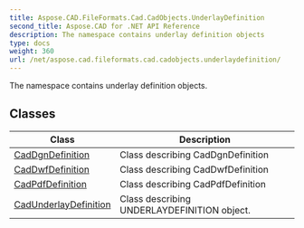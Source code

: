 ```yaml
---
title: Aspose.CAD.FileFormats.Cad.CadObjects.UnderlayDefinition
second_title: Aspose.CAD for .NET API Reference
description: The namespace contains underlay definition objects
type: docs
weight: 360
url: /net/aspose.cad.fileformats.cad.cadobjects.underlaydefinition/
---
```

The namespace contains underlay definition objects.

## Classes

| Class | Description |
| --- | --- |
| [CadDgnDefinition](./caddgndefinition/) | Class describing CadDgnDefinition |
| [CadDwfDefinition](./caddwfdefinition/) | Class describing CadDwfDefinition |
| [CadPdfDefinition](./cadpdfdefinition/) | Class describing CadPdfDefinition |
| [CadUnderlayDefinition](./cadunderlaydefinition/) | Class describing UNDERLAYDEFINITION object. |


